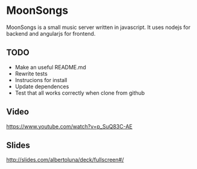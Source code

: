 # MoonSongs
MoonSongs is a small music server written in javascript. It uses nodejs for backend and angularjs for frontend.

## TODO
* Make an useful README.md
* Rewrite tests
* Instrucions for install
* Update dependences
* Test that all works correctly when clone from github

## Video
https://www.youtube.com/watch?v=p_SuQ83C-AE

## Slides
http://slides.com/albertoluna/deck/fullscreen#/
